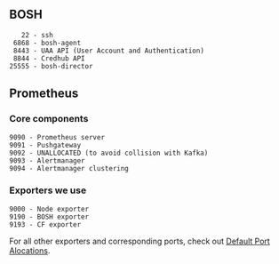 ## BOSH

       22 - ssh
     6868 - bosh-agent
     8443 - UAA API (User Account and Authentication)
     8844 - Credhub API
    25555 - bosh-director

## Prometheus

### Core components

    9090 - Prometheus server
    9091 - Pushgateway
    9092 - UNALLOCATED (to avoid collision with Kafka)
    9093 - Alertmanager
    9094 - Alertmanager clustering

### Exporters we use

    9000 - Node exporter
    9190 - BOSH exporter
    9193 - CF exporter

For all other exporters and corresponding ports, check out [Default Port Alocations](https://github.com/prometheus/prometheus/wiki/Default-port-allocations).
